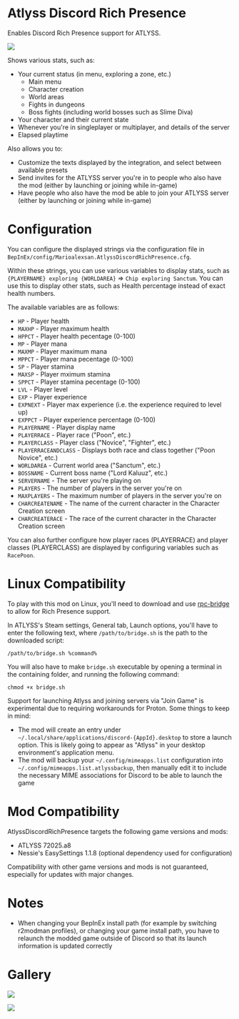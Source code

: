 # Atlyss Discord Rich Presence

Enables Discord Rich Presence support for ATLYSS.

![](https://i.imgur.com/eGlh4yG.png)

Shows various stats, such as:
- Your current status (in menu, exploring a zone, etc.)
  - Main menu
  - Character creation
  - World areas
  - Fights in dungeons
  - Boss fights (including world bosses such as Slime Diva)
- Your character and their current state
- Whenever you're in singleplayer or multiplayer, and details of the server
- Elapsed playtime

Also allows you to:
- Customize the texts displayed by the integration, and select between available presets
- Send invites for the ATLYSS server you're in to people who also have the mod (either by launching or joining while in-game)
- Have people who also have the mod be able to join your ATLYSS server (either by launching or joining while in-game)

# Configuration

You can configure the displayed strings via the configuration file in `BepInEx/config/Marioalexsan.AtlyssDiscordRichPresence.cfg`.

Within these strings, you can use various variables to display stats, such as `{PLAYERNAME} exploring {WORLDAREA}` => `Chip exploring Sanctum`. You can use this to display other stats, such as Health percentage instead of exact health numbers.

The available variables are as follows:
- `HP` - Player health
- `MAXHP` - Player maximum health
- `HPPCT` - Player health pecentage (0-100)
- `MP` - Player mana
- `MAXMP` - Player maximum mana
- `MPPCT` - Player mana pecentage (0-100)
- `SP` - Player stamina
- `MAXSP` - Player mximum stamina
- `SPPCT` - Player stamina pecentage (0-100)
- `LVL` - Player level
- `EXP` - Player experience
- `EXPNEXT` - Player max experience (i.e. the experience required to level up)
- `EXPPCT` - Player experience percentage (0-100)
- `PLAYERNAME` - Player display name
- `PLAYERRACE` - Player race ("Poon", etc.)
- `PLAYERCLASS` - Player class ("Novice", "Fighter", etc.)
- `PLAYERRACEANDCLASS` - Displays both race and class together ("Poon Novice", etc.)
- `WORLDAREA` - Current world area ("Sanctum", etc.)
- `BOSSNAME` - Current boss name ("Lord Kaluuz", etc.)
- `SERVERNAME` - The server you're playing on
- `PLAYERS` - The number of players in the server you're on
- `MAXPLAYERS` - The maximum number of players in the server you're on
- `CHARCREATENAME` - The name of the current character in the Character Creation screen
- `CHARCREATERACE` - The race of the current character in the Character Creation screen

You can also further configure how player races (PLAYERRACE) and player classes (PLAYERCLASS) are displayed by configuring variables such as `RacePoon`.

# Linux Compatibility

To play with this mod on Linux, you'll need to download and use [rpc-bridge](https://github.com/EnderIce2/rpc-bridge) to allow for Rich Presence support.

In ATLYSS's Steam settings, General tab, Launch options, you'll have to enter the following text, where `/path/to/bridge.sh` is the path to the downloaded script:

```
/path/to/bridge.sh %command%
```

You will also have to make `bridge.sh` executable by opening a terminal in the containing folder, and running the following command: 

```
chmod +x bridge.sh
```

Support for launching Atlyss and joining servers via "Join Game" is experimental due to requiring workarounds for Proton. Some things to keep in mind:
- The mod will create an entry under `~/.local/share/applications/discord-{AppId}.desktop` to store a launch option. This is likely going to appear as "Atlyss" in your desktop environment's application menu.
- The mod will backup your `~/.config/mimeapps.list` configuration into `~/.config/mimeapps.list.atlyssbackup`, then manually edit it to include the necessary MIME associations for Discord to be able to launch the game

# Mod Compatibility

AtlyssDiscordRichPresence targets the following game versions and mods:

- ATLYSS 72025.a8
- Nessie's EasySettings 1.1.8 (optional dependency used for configuration)

Compatibility with other game versions and mods is not guaranteed, especially for updates with major changes.

# Notes

- When changing your BepInEx install path (for example by switching r2modman profiles), or changing your game install path, you have to relaunch the modded game outside of Discord so that its launch information is updated correctly

# Gallery

![](https://i.imgur.com/zHNFQb4.png)

![](https://i.imgur.com/G2VhZDa.png)

